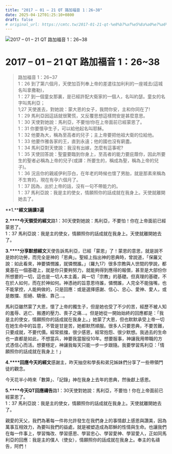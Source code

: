 ```yaml
---
title: "2017 – 01 – 21 QT 路加福音 1：26~38"
date: 2025-04-12T01:25:10+0800
draft: false
# original_url: https://cmtc.tw/2017-01-21-qt-%e8%b7%af%e5%8a%a0%e7%a6%8f%e9%9f%b3-1%ef%bc%9a2638
---
```


![2017 – 01 – 21 QT 路加福音 1：26\~38](/images/qt.jpg   "2017 – 01 – 21 QT 路加福音 1：26\~38")

# 2017 – 01 – 21 QT 路加福音 1：26\~38

> 路加福音 1：26\~37  
> 1：26 到了第六個月，天使加百列奉上帝的差遣往加利利的一座城去(這城名叫拿撒勒)，  
> 1：27 到一個童女那裏，是已經許配大衛家的一個人，名叫約瑟。童女的名字叫馬利亞；  
> 1;27 天使進去，對她說：蒙大恩的女子，我問你安，主和你同在了!  
> 1：29 馬利亞因這話就很驚慌，又反覆思想這樣問安是甚麼意思。  
> 1：30 天使對她說：馬利亞，不要怕!你在上帝面前已經蒙恩了。  
> 1：31 你要懷孕生子，可以給他起名叫耶穌。  
> 1：32 他要為大，稱為至高者的兒子；主上帝要把他祖大衛的位給他。  
> 1：33 他要作雅各家的王，直到永遠；他的國也沒有窮盡。  
> 1：34 馬利亞對天使說：我沒有出嫁，怎麼有這事呢?  
> 1：35 天使回答說：聖靈要臨到你身上，至高者的能力要庇蔭你，因此所要生的聖者必稱為上帝的兒子(或譯：所要生的，稱成為聖，稱為上帝的兒子)。  
> 1：36 況且你的親戚伊利莎白，在年老的時候也懷了男胎，就是那素來稱為不生育的，現在有孕六個月了。  
> 1：37 因為，出於上帝的話，沒有一句不帶能力的。  
> 1：37 馬利亞說：我是主的使女，情願照你的話成就在我身上。天使就離開她去了。

**1.****經文誦讀3遍**

**2.****今天領受的經文**路1：30天使對她說：馬利亞，不要怕！你在上帝面前已經蒙恩了。  
1：37 馬利亞說：我是主的使女，情願照你的話成就在我身上。天使就離開她去了。

**3.****分享默想經文**天使告訴馬利亞，已經「蒙恩」了！蒙恩的意思，就是說不是妳的功勞，而完全是神的「恩典」。聖經上指出神的恩典時，曾說道，「保羅又說：如此看來，神要憐憫誰，就憐憫誰。」（羅九17）很多宗教與人世間的學說，都奠基在一個基礎上，就是你只要夠努力，就能夠得到應得的報償，甚至是大部份你所想要的一切，這也是一切人本主義，與一切「宗教」的基礎。但真理的基礎，不在於人如何，而在於神如何。神憑祂的旨意恩待誰，憐憫誰，人完全不能強嘴，也不能掌控，人能夠做的，只是回應：或是選擇感謝、信心、忠心、愛神、愛人，或是敵擋、拒絕、驕傲、靠己…。

馬利亞雖然蒙了大恩，懷了上帝的獨生子，但是她也受了不少的苦，經歷不被人知的羞辱、逃亡、搬遷的壓力、喪子之痛…。但是她從一開始始終的回應都是：「我是主的使女，情願照你的話成就在我身上。」她蒙了大恩，但也默默承受上帝一切在她生命中的旨意，不管是甘是苦，她都默然順服。很多人只要恩典，不要苦難，只要成就，不要代價。經常抵擋，很少感恩，經常抱怨、很少默想。我過去的生命也一直都是如此，不想當兵，神要我當服役10年。想要服事，神讓我用帶職的方式憑信心而活。想要穩定，神讓我每天只能一步一步跟隨。我要學習馬利亞：「情願照你的話成就在我身上！」

**4.****回應今天的經文**感謝主，昨天抽空和學長和弟兄姊妹們分享了一些帶領門徒的觀念。

今天花半小時來「數算」、「記錄」神在我身上去年的恩典，然後獻上感恩。

**5.****今天QT回應禱告**路1：30天使對她說：馬利亞，不要怕！你在上帝面前已經蒙恩了。  
1：37 馬利亞說：我是主的使女，情願照你的話成就在我身上。天使就離開她去了。

親愛的天父，我們為著每一件祢允許發生在我們身上的事情獻上感恩與讚美，因為萬事互相效力，為要叫我們的益處，就是被塑造成為耶穌的性情與生命。也讓我們在每一件事上，學習悔改、學習感恩、學習忠心、學習愛神、學習愛人，正如同馬利亞的回應：我是主的僕人（使女），情願照你的話成就在我身上。奉主的名禱告，阿們！